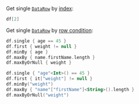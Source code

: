 [//]: # (title: Get rows)

<!---IMPORT org.jetbrains.kotlinx.dataframe.samples.api.Access-->

Get single [`DataRow`](DataRow.md) by [index](indexing.md):

<!---FUN getRowByIndex-->

```kotlin
df[2]
```

<dataFrame src="org.jetbrains.kotlinx.dataframe.samples.api.Access.getRowByIndex.html"/>
<!---END-->

Get single [`DataRow`](DataRow.md) by [row condition](DataRow.md#row-conditions):

<!---FUN getRowByCondition-->
<tabs>
<tab title="Properties">

```kotlin
df.single { age == 45 }
df.first { weight != null }
df.minBy { age }
df.maxBy { name.firstName.length }
df.maxByOrNull { weight }
```

</tab>
<tab title="Strings">

```kotlin
df.single { "age"<Int>() == 45 }
df.first { it["weight"] != null }
df.minBy("weight")
df.maxBy { "name"["firstName"]<String>().length }
df.maxByOrNull("weight")
```

</tab></tabs>
<dataFrame src="org.jetbrains.kotlinx.dataframe.samples.api.Access.getRowByCondition.html"/>
<!---END-->
